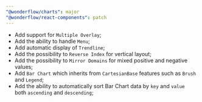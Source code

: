 ```yaml
---
"@wonderflow/charts": major
"@wonderflow/react-components": patch
---
```


- Add support for `Multiple Overlay`;
- Add the ability to handle `Menu`;
- Add automatic display of `Trendline`;
- Add the possibility to `Reverse Index` for vertical layout;
- Add the possibility to `Mirror Domains` for mixed positive and negative values;
- Add `Bar Chart` which inherits from `CartesianBase` features such as `Brush` and `Legend`;
- Add the ability to automatically sort Bar Chart data by `key` and `value` both `ascending` and `descending`;
